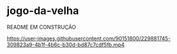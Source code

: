 # jogo-da-velha

README EM CONSTRUÇÃO



https://user-images.githubusercontent.com/90151800/229881745-309823a9-4b1f-4b6c-b30d-bd87c7cdf5fb.mp4

